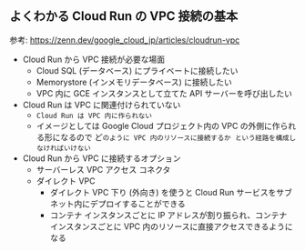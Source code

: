 ## よくわかる Cloud Run の VPC 接続の基本

参考: https://zenn.dev/google_cloud_jp/articles/cloudrun-vpc

- Cloud Run から VPC 接続が必要な場面
  - Cloud SQL (データベース) にプライベートに接続したい
  - Memorystore (インメモリデータベース) に接続したい 
  - VPC 内に GCE インスタンスとして立てた API サーバーを呼び出したい
- Cloud Run は VPC に関連付けられていない
  - `Cloud Run は VPC 内に作られない`
  - イメージとしては Google Cloud プロジェクト内の VPC の外側に作られる形になるので ど`のように VPC 内のリソースに接続するか という経路を構成しなければいけない`
- Cloud Run から VPC に接続するオプション
  - サーバーレス VPC アクセス コネクタ
  - ダイレクト VPC
    - ダイレクト VPC 下り (外向き) を使うと Cloud Run サービスをサブネット内にデプロイすることができる
    - コンテナ インスタンスごとに IP アドレスが割り振られ、コンテナ インスタンスごとに VPC 内のリソースに直接アクセスできるようになる
